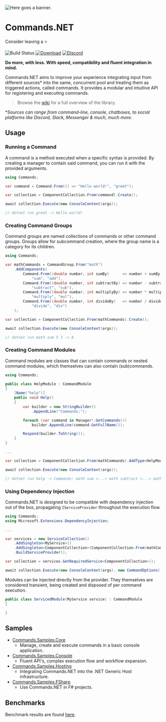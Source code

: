 ![Here goes a banner.](https://raw.githubusercontent.com/csmir/Commands.NET/refs/heads/master/img/cnetbanner_lighttrans_outline_bexp.png)

# Commands.NET

Consider leaving a ⭐

![Build Status](https://img.shields.io/github/actions/workflow/status/csmir/CSF.NET/dotnet.yml?branch=master&style=flat)
[![Download](https://img.shields.io/static/v1?style=flat&message=download%20on%20nuget&color=004880&logo=NuGet&logoColor=FFFFFF&label=)](https://nuget.org/packages/Commands.NET)
[![Discord](https://img.shields.io/discord/1092510256384450652?style=flat)](https://discord.gg/T7hCvShAx5)

**Do more, with less. With speed, compatibility and fluent integration in mind.**

Commands.NET aims to improve your experience integrating input from different sources* into the same, concurrent pool and treating them as triggered actions, called commands. 
It provides a modular and intuitive API for registering and executing commands.

> Browse the [wiki](https://github.com/csmir/Commands.NET/wiki) for a full overview of the library.

**Sources can range from command-line, console, chatboxes, to social platforms like Discord, Slack, Messenger & much, much more.*

## Usage

### Running a Command

A command is a method executed when a specific syntax is provided. 
By creating a manager to contain said command, you can run it with the provided arguments.

```cs
using Commands;

var command = Command.From(() => "Hello world!", "greet");

var collection = ComponentCollection.From(command).Create();

await collection.Execute(new ConsoleContext(args));

// dotnet run greet -> Hello world!
```

### Creating Command Groups

Command groups are named collections of commands or other command groups. 
Groups allow for subcommand creation, where the group name is a category for its children.

```cs
using Commands;

var mathCommands = CommandGroup.From("math")
    .AddComponents(
        Command.From((double number, int sumBy)      => number + sumBy, 
            "sum", "add"), 
        Command.From((double number, int subtractBy) => number - subtractBy, 
            "subtract", "sub"), 
        Command.From((double number, int multiplyBy) => number * multiplyBy, 
            "multiply", "mul"), 
        Command.From((double number, int divideBy)   => number / divideBy, 
            "divide", "div")
    );

var collection = ComponentCollection.From(mathCommands).Create();

await collection.Execute(new ConsoleContext(args));

// dotnet run math sum 5 3 -> 8
```

### Creating Command Modules

Command modules are classes that can contain commands or nested command modules, which themselves can also contain (sub)commands.

```cs
using Commands;

public class HelpModule : CommandModule 
{
    [Name("help")]
    public void Help()
    {
        var builder = new StringBuilder()
            .AppendLine("Commands:");

        foreach (var command in Manager!.GetCommands())
            builder.AppendLine(command.GetFullName());

        Respond(builder.ToString());
    }
}

...

var collection = ComponentCollection.From(mathCommands).AddType<HelpModule>().Create();

await collection.Execute(new ConsoleContext(args));

// dotnet run help -> Commands: math sum <...> math subtract <...> math ...
```

### Using Dependency Injection

Commands.NET is designed to be compatible with dependency injection out of the box, propagating `IServiceProvider` throughout the execution flow.

```cs
using Commands;
using Microsoft.Extensions.DependencyInjection;

...

var services = new ServiceCollection()
    .AddSingleton<MyService>()
    .AddSingleton<ComponentCollection>(ComponentCollection.From(mathCommands).AddType<HelpModule>().Create());
    .BuildServiceProvider();

var collection = services.GetRequiredService<ComponentCollection>();

await collection.Execute(new ConsoleContext(args), new CommandOptions() { Services = services });
```

Modules can be injected directly from the provider. They themselves are considered transient, being created and disposed of per command execution.

```cs
public class ServicedModule(MyService service) : CommandModule 
{

}
```

## Samples

- [Commands.Samples.Core](https://github.com/csmir/Commands.NET/tree/master/src/Commands.Samples/Commands.Samples.Core)
  - Manage, create and execute commands in a basic console application.
- [Commands.Samples.Console](https://github.com/csmir/Commands.NET/tree/master/src/Commands.Samples/Commands.Samples.Console)
  - Fluent API's, complex execution flow and workflow expansion.
- [Commands.Samples.Hosting](https://github.com/csmir/Commands.NET/tree/master/src/Commands.Samples/Commands.Samples.Hosting)
  - Integrating Commands.NET into the .NET Generic Host infrastructure.
- [Commands.Samples.FSharp](https://github.com/csmir/Commands.NET/tree/master/src/Commands.Samples/Commands.Samples.FSharp)
  - Use Commands.NET in F# projects.

## Benchmarks

Benchmark results are found [here](https://github.com/csmir/Commands.NET/tree/master/src/Commands.Tests/Commands.Tests.Benchmarks/README.md).
